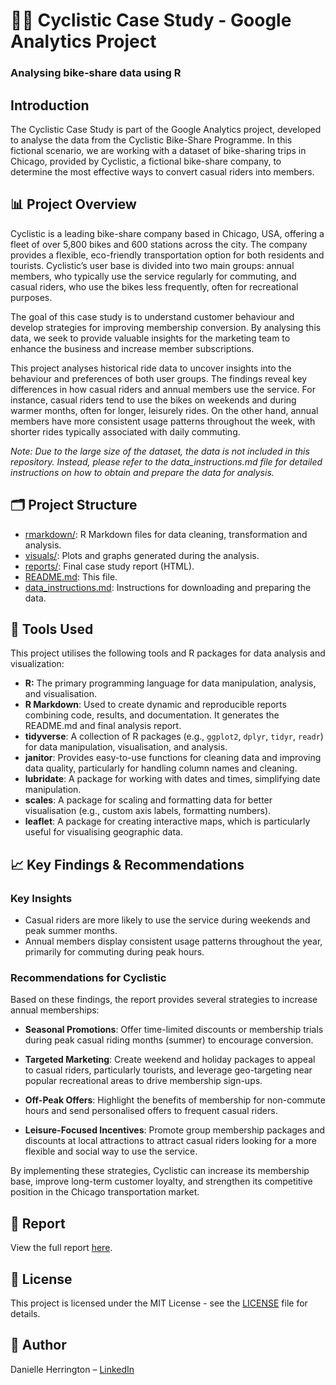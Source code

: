 # 🚴‍♀️ Cyclistic Case Study - Google Analytics Project

### Analysing bike-share data using R

## Introduction

The Cyclistic Case Study is part of the Google Analytics project, developed to analyse the data from the Cyclistic Bike-Share Programme. In this fictional scenario, we are working with a dataset of bike-sharing trips in Chicago, provided by Cyclistic, a fictional bike-share company, to determine the most effective ways to convert casual riders into members.

## 📊 **Project Overview**

Cyclistic is a leading bike-share company based in Chicago, USA, offering a fleet of over 5,800 bikes and 600 stations across the city. The company provides a flexible, eco-friendly transportation option for both residents and tourists. Cyclistic’s user base is divided into two main groups: annual members, who typically use the service regularly for commuting, and casual riders, who use the bikes less frequently, often for recreational purposes.

The goal of this case study is to understand customer behaviour and develop strategies for improving membership conversion. By analysing this data, we seek to provide valuable insights for the marketing team to enhance the business and increase member subscriptions.

This project analyses historical ride data to uncover insights into the behaviour and preferences of both user groups. The findings reveal key differences in how casual riders and annual members use the service. For instance, casual riders tend to use the bikes on weekends and during warmer months, often for longer, leisurely rides. On the other hand, annual members have more consistent usage patterns throughout the week, with shorter rides typically associated with daily commuting.

*Note: Due to the large size of the dataset, the data is not included in this repository. Instead, please refer to the data_instructions.md file for detailed instructions on how to obtain and prepare the data for analysis.*

## 🗂️ **Project Structure**

- [rmarkdown/](./rmarkdown): R Markdown files for data cleaning, transformation and analysis.
- [visuals/](./visuals): Plots and graphs generated during the analysis.
- [reports/](./reports): Final case study report (HTML).
- [README.md](./README.md): This file.
- [data_instructions.md](./data_instructions.md): Instructions for downloading and preparing the data.

## 🔧 **Tools Used**

This project utilises the following tools and R packages for data analysis and visualization:

- **R:** The primary programming language for data manipulation, analysis, and visualisation.
- **R Markdown**: Used to create dynamic and reproducible reports combining code, results, and documentation. It generates the README.md and final analysis report.
- **tidyverse**: A collection of R packages (e.g., `ggplot2`, `dplyr`, `tidyr`, `readr`) for data manipulation, visualisation, and analysis.
- **janitor**: Provides easy-to-use functions for cleaning data and improving data quality, particularly for handling column names and cleaning.
- **lubridate**: A package for working with dates and times, simplifying date manipulation.
- **scales**: A package for scaling and formatting data for better visualisation (e.g., custom axis labels, formatting numbers).
- **leaflet**: A package for creating interactive maps, which is particularly useful for visualising geographic data.


## 📈 **Key Findings & Recommendations**

### **Key Insights**
- Casual riders are more likely to use the service during weekends and peak summer months.
- Annual members display consistent usage patterns throughout the year, primarily for commuting during peak hours.

### **Recommendations for Cyclistic**
Based on these findings, the report provides several strategies to increase annual memberships:

- **Seasonal Promotions**: Offer time-limited discounts or membership trials during peak casual riding months (summer) to encourage conversion.

- **Targeted Marketing**: Create weekend and holiday packages to appeal to casual riders, particularly tourists, and leverage geo-targeting near popular recreational areas to drive membership sign-ups.

- **Off-Peak Offers**: Highlight the benefits of membership for non-commute hours and send personalised offers to frequent casual riders.

- **Leisure-Focused Incentives**: Promote group membership packages and discounts at local attractions to attract casual riders looking for a more flexible and social way to use the service.

By implementing these strategies, Cyclistic can increase its membership base, improve long-term customer loyalty, and strengthen its competitive position in the Chicago transportation market.

## 📄 **Report**

View the full report [here](reports/case_study.html).

## 📄 **License**

This project is licensed under the MIT License - see the [LICENSE](./LICENSE) file for details.

## 👤 **Author**

Danielle Herrington – [LinkedIn](https://www.linkedin.com/in/danielle-herrington-b6412a30a/)
